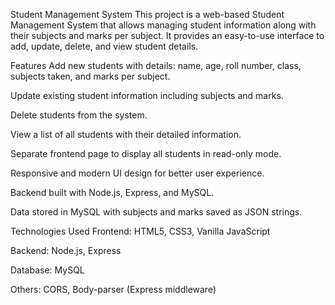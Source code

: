 Student Management System
This project is a web-based Student Management System that allows managing student information along with their subjects and marks per subject. It provides an easy-to-use interface to add, update, delete, and view student details.

Features
Add new students with details: name, age, roll number, class, subjects taken, and marks per subject.

Update existing student information including subjects and marks.

Delete students from the system.

View a list of all students with their detailed information.

Separate frontend page to display all students in read-only mode.

Responsive and modern UI design for better user experience.

Backend built with Node.js, Express, and MySQL.

Data stored in MySQL with subjects and marks saved as JSON strings.

Technologies Used
Frontend: HTML5, CSS3, Vanilla JavaScript

Backend: Node.js, Express

Database: MySQL

Others: CORS, Body-parser (Express middleware)